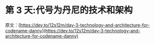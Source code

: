 # 第 3 天:代号为丹尼的技术和架构

原文：[https://dev.to/12s12m/day-3-technology-and-architecture-for-codename-danny](https://dev.to/12s12m/day-3-technology-and-architecture-for-codename-danny)